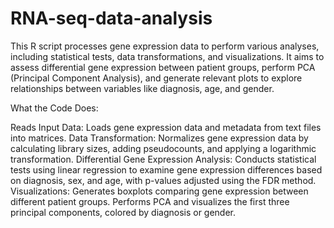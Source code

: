 # RNA-seq-data-analysis
This R script processes gene expression data to perform various analyses, including statistical tests, data transformations, and visualizations. It aims to assess differential gene expression between patient groups, perform PCA (Principal Component Analysis), and generate relevant plots to explore relationships between variables like diagnosis, age, and gender.

What the Code Does:

Reads Input Data: Loads gene expression data and metadata from text files into matrices.
Data Transformation: Normalizes gene expression data by calculating library sizes, adding pseudocounts, and applying a logarithmic transformation.
Differential Gene Expression Analysis: Conducts statistical tests using linear regression to examine gene expression differences based on diagnosis, sex, and age, with p-values adjusted using the FDR method.
Visualizations:
Generates boxplots comparing gene expression between different patient groups.
Performs PCA and visualizes the first three principal components, colored by diagnosis or gender.
